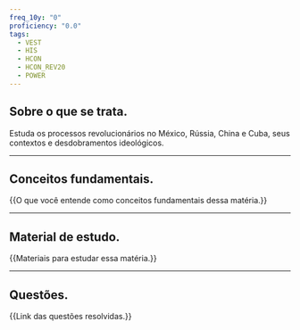 ```yaml
---
freq_10y: "0"
proficiency: "0.0"
tags:
  - VEST
  - HIS
  - HCON
  - HCON_REV20
  - POWER
---
```

## Sobre o que se trata.

Estuda os processos revolucionários no México, Rússia, China e Cuba, seus contextos e desdobramentos ideológicos.

--- 
## Conceitos fundamentais.

{{O que você entende como conceitos fundamentais dessa matéria.}}

---
## Material de estudo.

{{Materiais para estudar essa matéria.}}

--- 
## Questões.

{{Link das questões resolvidas.}}